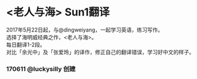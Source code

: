 # <老人与海>  Sun1翻译
   2017年5月22日起，与@dingweiyang，一起学习英语，练习写作。          
         选择了海明威经典之作，<老人与海>。        
          每日翻译1-2段。       
           对比「余光中」及「张爱玲」的译作，修正自己的翻译错误，学习好中文的样子。         
   ### 170611 @luckysilly 创建 
